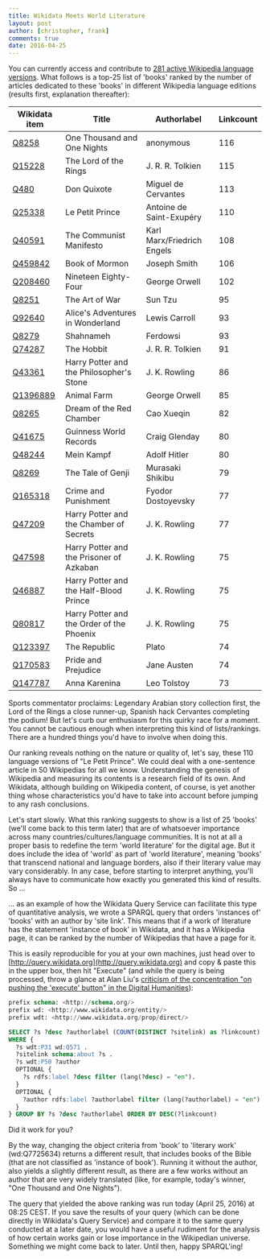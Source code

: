 ```yaml
---
title: Wikidata Meets World Literature
layout: post
author: [christopher, frank]
comments: true
date: 2016-04-25
---
```


You can currently access and contribute to [281 active Wikipedia language versions](https://meta.wikimedia.org/wiki/List_of_Wikipedias). What follows is a top-25 list of 'books' ranked by the number of articles dedicated to these 'books' in different Wikipedia language editions (results first, explanation thereafter):

| Wikidata item                                       | Title                                     | Authorlabel                | Linkcount | 
|-----------------------------------------------------|-------------------------------------------|----------------------------|-----------| 
| [Q8258](http://www.wikidata.org/entity/Q8258)       | One Thousand and One Nights               | anonymous                  | 116       | 
| [Q15228](http://www.wikidata.org/entity/Q15228)     | The Lord of the Rings                     | J. R. R. Tolkien           | 115       | 
| [Q480](http://www.wikidata.org/entity/Q480)         | Don Quixote                               | Miguel de Cervantes        | 113       | 
| [Q25338](http://www.wikidata.org/entity/Q25338)     | Le Petit Prince                           | Antoine de Saint-Exupéry   | 110       | 
| [Q40591](http://www.wikidata.org/entity/Q40591)     | The Communist Manifesto                   | Karl Marx/Friedrich Engels | 108       | 
| [Q459842](http://www.wikidata.org/entity/Q459842)   | Book of Mormon                            | Joseph Smith               | 106       | 
| [Q208460](http://www.wikidata.org/entity/Q208460)   | Nineteen Eighty-Four                      | George Orwell              | 102       | 
| [Q8251](http://www.wikidata.org/entity/Q8251)       | The Art of War                            | Sun Tzu                    | 95        | 
| [Q92640](http://www.wikidata.org/entity/Q92640)     | Alice's Adventures in Wonderland          | Lewis Carroll              | 93        | 
| [Q8279](http://www.wikidata.org/entity/Q8279)       | Shahnameh                                 | Ferdowsi                   | 93        | 
| [Q74287](http://www.wikidata.org/entity/Q74287)     | The Hobbit                                | J. R. R. Tolkien           | 91        | 
| [Q43361](http://www.wikidata.org/entity/Q43361)     | Harry Potter and the Philosopher's Stone  | J. K. Rowling              | 86        | 
| [Q1396889](http://www.wikidata.org/entity/Q1396889) | Animal Farm                               | George Orwell              | 85        | 
| [Q8265](http://www.wikidata.org/entity/Q8265)       | Dream of the Red Chamber                  | Cao Xueqin                 | 82        | 
| [Q41675](http://www.wikidata.org/entity/Q41675)     | Guinness World Records                    | Craig Glenday              | 80        | 
| [Q48244](http://www.wikidata.org/entity/Q48244)     | Mein Kampf                                | Adolf Hitler               | 80        | 
| [Q8269](http://www.wikidata.org/entity/Q8269)       | The Tale of Genji                         | Murasaki Shikibu           | 79        | 
| [Q165318](http://www.wikidata.org/entity/Q165318)   | Crime and Punishment                      | Fyodor Dostoyevsky         | 77        | 
| [Q47209](http://www.wikidata.org/entity/Q47209)     | Harry Potter and the Chamber of Secrets   | J. K. Rowling              | 77        | 
| [Q47598](http://www.wikidata.org/entity/Q47598)     | Harry Potter and the Prisoner of Azkaban  | J. K. Rowling              | 75        | 
| [Q46887](http://www.wikidata.org/entity/Q46887)     | Harry Potter and the Half-Blood Prince    | J. K. Rowling              | 75        | 
| [Q80817](http://www.wikidata.org/entity/Q80817)     | Harry Potter and the Order of the Phoenix | J. K. Rowling              | 75        | 
| [Q123397](http://www.wikidata.org/entity/Q123397)   | The Republic                              | Plato                      | 74        | 
| [Q170583](http://www.wikidata.org/entity/Q170583)   | Pride and Prejudice                       | Jane Austen                | 74        | 
| [Q147787](http://www.wikidata.org/entity/Q147787)   | Anna Karenina                             | Leo Tolstoy                | 73        | 

Sports commentator proclaims: Legendary Arabian story collection first, the Lord of the Rings a close runner-up, Spanish hack Cervantes completing the podium! But let's curb our enthusiasm for this quirky race for a moment. You cannot be cautious enough when interpreting this kind of lists/rankings. There are a hundred things you'd have to involve when doing this.

Our ranking reveals nothing on the nature or quality of, let's say, these 110 language versions of "Le Petit Prince". We could deal with a one-sentence article in 50 Wikipedias for all we know. Understanding the genesis of Wikipedia and measuring its contents is a research field of its own. And Wikidata, although building on Wikipedia content, of course, is yet another thing whose characteristics you'd have to take into account before jumping to any rash conclusions.

Let's start slowly. What this ranking suggests to show is a list of 25 'books' (we'll come back to this term later) that are of whatsoever importance across many countries/cultures/language communities. It is not at all a proper basis to redefine the term 'world literature' for the digital age. But it does include the idea of 'world' as part of 'world literature', meaning 'books' that transcend national and language borders, also if their literary value may vary considerably. In any case, before starting to interpret anything, you'll always have to communicate how exactly you generated this kind of results. So …

… as an example of how the Wikidata Query Service can facilitate this type of quantitative analysis, we wrote a SPARQL query that orders 'instances of' 'books' with an author by 'site link'. This means that if a work of literature has the statement 'instance of book' in Wikidata, and it has a Wikipedia page, it can be ranked by the number of Wikipedias that have a page for it.

This is easily reproducible for you at your own machines, just head over to [http://query.wikidata.org](http://query.wikidata.org) and copy & paste this in the upper box, then hit "Execute" (and while the query is being processed, throw a glance at Alan Liu's [criticism of the concentration "on pushing the 'execute' button" in the Digital Humanities](http://dhdebates.gc.cuny.edu/debates/text/20)):

~~~ sql
prefix schema: <http://schema.org/>
prefix wd: <http://www.wikidata.org/entity/>
prefix wdt: <http://www.wikidata.org/prop/direct/>

SELECT ?s ?desc ?authorlabel (COUNT(DISTINCT ?sitelink) as ?linkcount)
WHERE {
  ?s wdt:P31 wd:Q571 .
  ?sitelink schema:about ?s .
  ?s wdt:P50 ?author
  OPTIONAL {
    ?s rdfs:label ?desc filter (lang(?desc) = "en").
  }
  OPTIONAL {
    ?author rdfs:label ?authorlabel filter (lang(?authorlabel) = "en").
  }
} GROUP BY ?s ?desc ?authorlabel ORDER BY DESC(?linkcount)
~~~

Did it work for you?

By the way, changing the object criteria from 'book' to 'literary work' (wd:Q7725634) returns a different result, that includes books of the Bible (that are not classified as 'instance of book'). Running it without the author, also yields a slightly different result, as there are a few works without an author that are very widely translated (like, for example, today's winner, "One Thousand and One Nights").

The query that yielded the above ranking was run today (April 25, 2016) at 08:25 CEST. If you save the results of your query (which can be done directly in Wikidata's Query Service) and compare it to the same query conducted at a later date, you would have a useful rudiment for the analysis of how certain works gain or lose importance in the Wikipedian universe. Something we might come back to later. Until then, happy SPARQL'ing!
